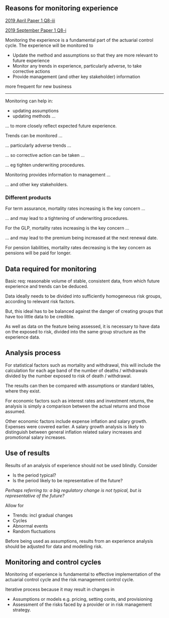 ## Reasons for monitoring experience

[2019 April Paper 1 Q8-iii](40-2019-04-01.md#8-iii)

[2019 September Paper 1 Q8-i](40-2019-09-01.md#8-iii)

Monitoring the experience is a fundamental part of the actuarial control cycle.
The experience will be monitored to

- Update the method and assumptions so that they are more relevant to future
experience
- Monitor any trends in experience, particularly adverse, to take corrective
actions
- Provide management (and other key stakeholder) information

more frequent for new business

---

Monitoring can help in:

- updating assumptions
- updating methods ...

... to more closely reflect expected future experience.

Trends can be monitored ...

... particularly adverse trends ...

... so corrective action can be taken ...

... eg tighten underwriting procedures.

Monitoring provides information to management ...

... and other key stakeholders.

### Different products

For term assurance, mortality rates increasing is the key concern ...

... and may lead to a tightening of underwriting procedures.

For the GLP, mortality rates increasing is the key concern ...

... and may lead to the premium being increased at the next renewal date.

For pension liabilities, mortality rates decreasing is the key concern as pensions will be paid for longer.

## Data required for monitoring

Basic req: reasonable volume of stable, consistent data, from which future
experience and trends can be deduced.

Data ideally needs to be divided into sufficiently homogeneous risk groups,
according to relevant risk factors.

But, this ideal has to be balanced against the danger of creating groups
that have too little data to be credible.

As well as data on the feature being assessed,
it is necessary to have data on the exposed to risk,
divided into the same group structure as the experience data.

## Analysis process

For statistical factors such as mortality and withdrawal,
this will include the calculation for each age band of the number of deaths
/ withdrawals divided by the number exposed to risk of death / withdrawal.

The results can then be compared with assumptions or standard tables,
where they exist.

For economic factors such as interest rates and investment returns,
the analysis is simply a comparison between the actual returns and
those assumed.

Other economic factors include expense inflation and salary growth.
Expenses were covered earlier.
A salary growth analysis is likely to distinguish between general inflation
related salary increases and promotional salary increases.

## Use of results

Results of an analysis of experience should not be used blindly.
Consider

- Is the period typical?
- Is the period likely to be representative of the future?

_Perhaps referring to: a big regulatory change is not typical,
but is representative of the future?_

Allow for

- Trends: incl gradual changes
- Cycles
- Abnormal events
- Random fluctuations

Before being used as assumptions,
results from an experience analysis should be adjusted for data and modelling
risk.

## Monitoring and control cycles

Monitoring of experience is fundamental to effective implementation of the
actuarial control cycle and the risk management control cycle.

Iterative process because it may result in changes in

- Assumptions or models e.g. pricing, setting conts, and provisioning
- Assessment of the risks faced by a provider or in risk management strategy.
